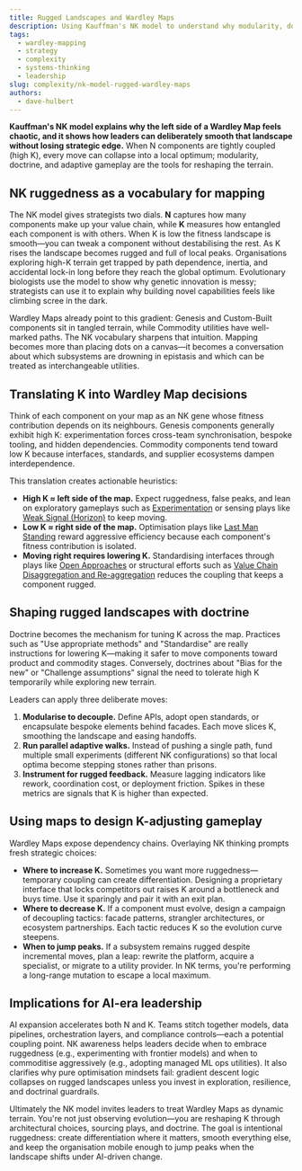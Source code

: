 ```yaml
---
title: Rugged Landscapes and Wardley Maps
description: Using Kauffman's NK model to understand why modularity, doctrine, and exploratory gameplay matter when mapping complex systems.
tags:
  - wardley-mapping
  - strategy
  - complexity
  - systems-thinking
  - leadership
slug: complexity/nk-model-rugged-wardley-maps
authors:
  - dave-hulbert
---
```


**Kauffman's NK model explains why the left side of a Wardley Map feels chaotic, and it shows how leaders can deliberately smooth that landscape without losing strategic edge.** When N components are tightly coupled (high K), every move can collapse into a local optimum; modularity, doctrine, and adaptive gameplay are the tools for reshaping the terrain.

<!-- truncate -->

## NK ruggedness as a vocabulary for mapping

The NK model gives strategists two dials. **N** captures how many components make up your value chain, while **K** measures how entangled each component is with others. When K is low the fitness landscape is smooth—you can tweak a component without destabilising the rest. As K rises the landscape becomes rugged and full of local peaks. Organisations exploring high-K terrain get trapped by path dependence, inertia, and accidental lock-in long before they reach the global optimum. Evolutionary biologists use the model to show why genetic innovation is messy; strategists can use it to explain why building novel capabilities feels like climbing scree in the dark.

Wardley Maps already point to this gradient: Genesis and Custom-Built components sit in tangled terrain, while Commodity utilities have well-marked paths. The NK vocabulary sharpens that intuition. Mapping becomes more than placing dots on a canvas—it becomes a conversation about which subsystems are drowning in epistasis and which can be treated as interchangeable utilities.

## Translating K into Wardley Map decisions

Think of each component on your map as an NK gene whose fitness contribution depends on its neighbours. Genesis components generally exhibit high K: experimentation forces cross-team synchronisation, bespoke tooling, and hidden dependencies. Commodity components tend toward low K because interfaces, standards, and supplier ecosystems dampen interdependence.

This translation creates actionable heuristics:

- **High K ≈ left side of the map.** Expect ruggedness, false peaks, and lean on exploratory gameplays such as [Experimentation](/strategies/attacking/experimentation/) or sensing plays like [Weak Signal (Horizon)](/strategies/positional/weak-signal-horizon/) to keep moving.
- **Low K ≈ right side of the map.** Optimisation plays like [Last Man Standing](/strategies/markets/last-man-standing/) reward aggressive efficiency because each component's fitness contribution is isolated.
- **Moving right requires lowering K.** Standardising interfaces through plays like [Open Approaches](/strategies/accelerators/open-approaches/) or structural efforts such as [Value Chain Disaggregation and Re-aggregation](/strategies/dealing-with-toxicity/value-chain-disaggregation-and-re-aggregation/) reduces the coupling that keeps a component rugged.

## Shaping rugged landscapes with doctrine

Doctrine becomes the mechanism for tuning K across the map. Practices such as "Use appropriate methods" and "Standardise" are really instructions for lowering K—making it safer to move components toward product and commodity stages. Conversely, doctrines about "Bias for the new" or "Challenge assumptions" signal the need to tolerate high K temporarily while exploring new terrain.

Leaders can apply three deliberate moves:

1. **Modularise to decouple.** Define APIs, adopt open standards, or encapsulate bespoke elements behind facades. Each move slices K, smoothing the landscape and easing handoffs.
2. **Run parallel adaptive walks.** Instead of pushing a single path, fund multiple small experiments (different NK configurations) so that local optima become stepping stones rather than prisons.
3. **Instrument for rugged feedback.** Measure lagging indicators like rework, coordination cost, or deployment friction. Spikes in these metrics are signals that K is higher than expected.

## Using maps to design K-adjusting gameplay

Wardley Maps expose dependency chains. Overlaying NK thinking prompts fresh strategic choices:

- **Where to increase K.** Sometimes you want more ruggedness—temporary coupling can create differentiation. Designing a proprietary interface that locks competitors out raises K around a bottleneck and buys time. Use it sparingly and pair it with an exit plan.
- **Where to decrease K.** If a component must evolve, design a campaign of decoupling tactics: facade patterns, strangler architectures, or ecosystem partnerships. Each tactic reduces K so the evolution curve steepens.
- **When to jump peaks.** If a subsystem remains rugged despite incremental moves, plan a leap: rewrite the platform, acquire a specialist, or migrate to a utility provider. In NK terms, you're performing a long-range mutation to escape a local maximum.

## Implications for AI-era leadership

AI expansion accelerates both N and K. Teams stitch together models, data pipelines, orchestration layers, and compliance controls—each a potential coupling point. NK awareness helps leaders decide when to embrace ruggedness (e.g., experimenting with frontier models) and when to commoditise aggressively (e.g., adopting managed ML ops utilities). It also clarifies why pure optimisation mindsets fail: gradient descent logic collapses on rugged landscapes unless you invest in exploration, resilience, and doctrinal guardrails.

Ultimately the NK model invites leaders to treat Wardley Maps as dynamic terrain. You're not just observing evolution—you are reshaping K through architectural choices, sourcing plays, and doctrine. The goal is intentional ruggedness: create differentiation where it matters, smooth everything else, and keep the organisation mobile enough to jump peaks when the landscape shifts under AI-driven change.
